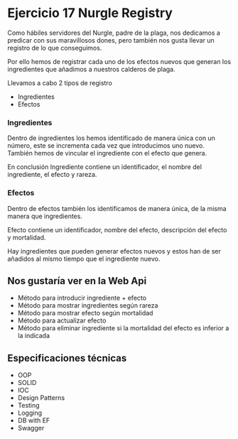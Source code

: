 # Ejercicio 17 Nurgle Registry
Como hábiles servidores del Nurgle, padre de la plaga, nos dedicamos a predicar con sus maravillosos dones, pero también nos gusta llevar un registro de lo que conseguimos.

 Por ello hemos de registrar cada uno de los efectos nuevos que generan los ingredientes que añadimos a nuestros calderos de plaga.

Llevamos a cabo 2 tipos de registro
	
- Ingredientes
- Efectos

### Ingredientes

Dentro de ingredientes los hemos identificado de manera única con un número, este se incrementa cada vez que introducimos uno nuevo.
También hemos de vincular el ingrediente con el efecto que genera.

En conclusión Ingrediente contiene un identificador, el nombre del ingrediente, el efecto y rareza.

### Efectos

Dentro de efectos también los identificamos de manera única, de la misma manera que ingredientes.

Efecto contiene un identificador, nombre del efecto, descripción del efecto y mortalidad.

Hay ingredientes que pueden generar efectos nuevos y estos han de ser añadidos al mismo tiempo que el ingrediente nuevo.


## Nos gustaría ver en la Web Api

- Método para introducir ingrediente + efecto	
- Método para mostrar ingredientes según rareza
- Método para mostrar efecto según mortalidad
- Método para actualizar efecto
- Método para eliminar ingrediente si la mortalidad del efecto es inferior a la indicada

## Especificaciones técnicas
- OOP
- SOLID
- IOC
- Design Patterns
- Testing
- Logging
- DB with EF
- Swagger
